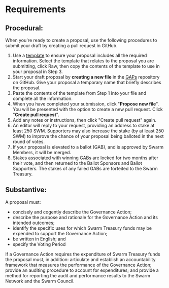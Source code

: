 # Requirements

## Procedural:

When you're ready to create a proposal, use the following procedures to submit your draft by creating a pull request in GitHub.

1. Use a [template](https://github.com/swarmfund/networkgovernance/tree/master/templates) to ensure your proposal includes all the required information. Select the template that relates to the proposal you are submitting, click Raw, then copy the contents of the template to use in your proposal in Step 3.  
2. Start your draft proposal by **creating a new file** in the [GAPs](https://github.com/swarmfund/networkgovernance/tree/master/GAPs) repository on GitHub. Give your proposal a temporary name that briefly describes the proposal.
3. Paste the contents of the template from Step 1 into your file and complete all the information.
4. When you have completed your submission, click "**Propose new file**". You will be presented with the option to create a new pull request. Click "**Create pull request**".
5. Add any notes or instructions, then click "Create pull request" again.
6. An editor will reply to your request, providing an address to stake at least 250 SWM. Supporters may also increase the stake \(by at least 250 SWM\) to improve the chance of your proposal being balloted in the next round of votes.
7. If your proposal is elevated to a ballot \(GAB\), and is approved by Swarm Members, it will be merged.
8. Stakes associated with winning GABs are locked for two months after their vote, and then returned to the Ballot Sponsors and Ballot Supporters. The stakes of any failed GABs are forfeited to the Swarm Treasury.

## Substantive:

A proposal must:

* concisely and cogently describe the Governance Action;
* describe the purpose and rationale for the Governance Action and its intended outcomes;
* identify the specific uses for which Swarm Treasury funds may be expended to support the Governance Action;
* be written in English; and
* specify the Voting Period

If a Governance Action requires the expenditure of Swarm Treasury funds the proposal must, in addition: articulate and establish an accountability framework that measures the performance of the Governance Action; provide an auditing procedure to account for expenditures; and provide a method for reporting the audit and performance results to the Swarm Network and the Swarm Council.

